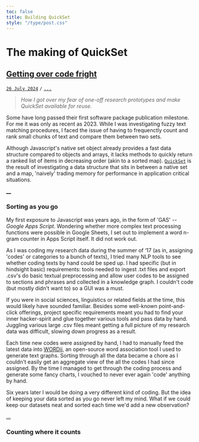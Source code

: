 ```yaml
---
toc: false
title: Building QuickSet
style: "/type/post.css"
---
```


# The making of QuickSet
## [Getting over code fright](#post)
[`26 July 2024`](#lead) `/` [`...`](#count)

> *How I got over my fear of one-off research prototypes and make QuickSet available for reuse.*

Some have long passed their first software package publication milestone. For me it was only as recent as 2023.
While I was investigating fuzzy text matching procedures, I faced the issue of having to frequenctly count and rank small chunks of text and compare them between two sets.

Although Javascript's native set object already provides a fast data structure compared to objects and arrays,
it lacks methods to quickly return a ranked list of items in decreasing order (akin to a sorted map).
[`QuickSet`](https://www.npmjs.com/package/@suptxt/quickset) is the result of investigating a data structure that sits in between a native set and a map,
'naively' trading memory for performance in application critical situations.

[__](#fold)

### Sorting as you go
My first exposure to Javascript was years ago, in the form of 'GAS' -- *Google Apps Script*.
Wondering whether more complex text processing functions were possible in Google Sheets,
I set out to implement a word n-gram counter in Apps Script itself.
It did not work out.

As I was coding my research data during the summer of ‘17 (as in, assigning 'codes' or categories to a bunch of texts), I tried many NLP tools to see whether coding texts by hand could be sped up.
I had specific (but in hindsight basic) requirements: tools needed to ingest .txt files and export .csv's
do basic textual preprocessing and allow user codes to be assigned to sections and phrases and collected in a knowledge graph. 
I couldn't code (but mostly didn't want to) so a GUI was a must.

If you were in social sciences, linguistics or related fields at the time, this would likely have sounded familiar.
Besides some well-known point-and-click offerings, project specific requirements meant you had to find your inner hacker-spirit and glue together various tools and pass data by hand.
Juggling various large .csv files meant getting a full picture of my research data was difficult, slowing down progress as a result.

Each time new codes were assigned by hand, I had to manually feed the latest data into [WORDij](https://www.wordij.net/), an open-source word association tool I used to generate text graphs.
Sorting through all the data became a chore as I couldn't easily get an aggregate view of the all the codes I had since assigned.
By the time I managed to get through the coding process and generate some fancy charts, I vouched to never ever again 'code' anything by hand.

Six years later I would be doing a very different kind of coding. 
But the idea of keeping your data sorted as you go never left my mind. 
What if we could keep our datasets neat and sorted each time we'd add a new observation?

[...](#rest)

### Counting where it counts
<!--stackedit_data:
eyJoaXN0b3J5IjpbMTI3OTIyMjg1NV19
-->